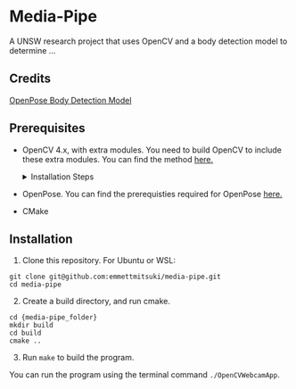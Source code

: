 # Media-Pipe
A UNSW research project that uses OpenCV and a body detection model to determine ...

## Credits
[OpenPose Body Detection Model](https://github.com/CMU-Perceptual-Computing-Lab/openpose/tree/master)

## Prerequisites
* OpenCV 4.x, with extra modules. You need to build OpenCV to include these extra modules. You can find the method [here.](https://github.com/opencv/opencv_contrib)
    <details>
    <summary>Installation Steps</summary>

    1. Download OpenCV and the extra modules.
    ```
        git clone https://github.com/opencv/opencv.git
        git clone https://github.com/opencv/opencv_contrib.git
    ```
    2. Make the build directory, and configure OpenCV. Note:
    * The `-D CUDA_ARCH_BIN` tag; you need to set this value according to your GPU's architecture, which you can find [here.](https://developer.nvidia.com/cuda-gpus) For example, a RTX 3000 series GPU has value 8.6.
    * The `-DOPENCV_EXTRA_MODULES_PATH` tag; this should be set to the path where you cloned `opencv_contrib`. Represent this path as `[path]`.
    ```
    cmake -DCMAKE_BUILD_TYPE=Release \
        -DCMAKE_INSTALL_PREFIX=/usr/local \
        -DWITH_CUDA=ON \
        -DWITH_CUDNN=OFF \
        -DCUDA_ARCH_BIN=8.6 \
        -DWITH_TBB=ON \
        -DWITH_V4L=ON \
        -DWITH_QT=ON \
        -DWITH_OPENGL=ON \
        -DBUILD_EXAMPLES=ON \
        -DOPENCV_GENERATE_PKGCONFIG=ON \
        -DOPENCV_EXTRA_MODULES_PATH=[path]/modules \
        ..
    ```
    3. Compile OpenCV with the terminal commands `make -j$(nproc)` and then `sudo make install`.
    </details>

* OpenPose. You can find the prerequisties required for OpenPose [here.](https://github.com/CMU-Perceptual-Computing-Lab/openpose/blob/master/doc/installation/1_prerequisites.md)
* CMake

## Installation
1. Clone this repository.
For Ubuntu or WSL:
```
git clone git@github.com:emmettmitsuki/media-pipe.git
cd media-pipe
```
2. Create a build directory, and run cmake.
```
cd {media-pipe_folder}
mkdir build
cd build
cmake ..
```
3. Run `make` to build the program.

You can run the program using the terminal command `./OpenCVWebcamApp`.